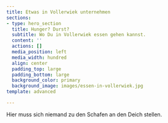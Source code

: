 ```yaml
---
title: Etwas in Vollerwiek unternehmen
sections:
- type: hero_section
  title: Hunger? Durst?
  subtitle: Wo Du in Vollerwiek essen gehen kannst.
  content: ''
  actions: []
  media_position: left
  media_width: hundred
  align: center
  padding_top: large
  padding_bottom: large
  background_color: primary
  background_image: images/essen-in-vollerwiek.jpg
template: advanced

---
```

Hier muss sich niemand zu den Schafen an den Deich stellen.